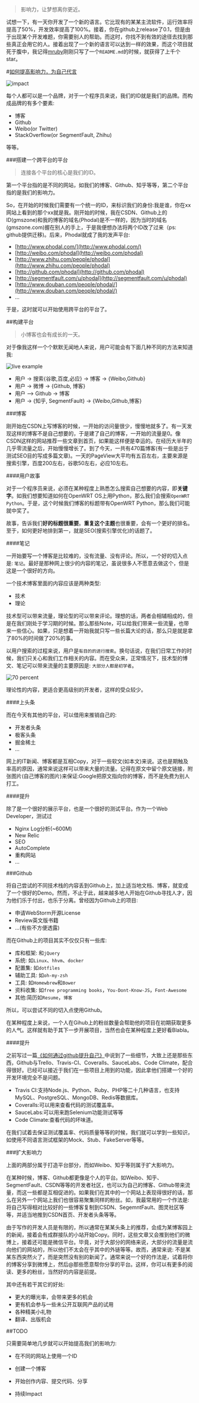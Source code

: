 > 影响力，让梦想离你更近。

试想一下，有一天你开发了一个新的语言。它比现有的某某主流软件，运行效率将提高了50%，开发效率提高了100%。接着，你在github上release了0.1，但是由于出现某个开发难题，你需要别人的帮助。而这时，你找不到有效的途径去找到那些真正会用它的人。接着出现了一个新的语言可以达到一样的效果，而这个项目就死于腹中，我记得[mruby](https://github.com/mruby/mruby)刚刚只写了一个``README.md``的时候，就获得了上千个star。

#[如何提高影响力，为自己代言](http://www.phodal.com/blog/how-to-improve-impact/)

![impact][1]

每个人都可以是一个品牌，对于一个程序员来说，我们的ID就是我们的品牌。而构成品牌的有多个要素:

- 博客
- Github
- Weibo(or Twitter)
- StackOverflow(or SegmentFault, Zhihu)

等等。

###搭建一个跨平台的平台

> 连接各个平台的核心是我们的ID。

第一个平台指的是不同的网站，如我们的博客、Github、知乎等等，第二个平台指的是我们的影响力。

So，在开始的时候我们需要有一个统一的ID，来标识我们的身份:我是谁，你在xx网站上看到的那个xx就是我。刚开始的时候，我在CSDN、Github上的ID(gmszone)和我的博客的域名(Phodal)是不一样的，因为当时的域名(gmszone.com)握在别人的手上，于是我便想办法将两个ID改了过来（ps: github提供迁移)。后来，Phodal就成了我的发声平台:

- [http://www.phodal.com/](http://www.phodal.com/)
- [http://weibo.com/phodal](http://weibo.com/phodal)
- [http://www.zhihu.com/people/phodal](http://www.zhihu.com/people/phodal)
- [http://github.com/phodal](http://github.com/phodal)
- [http://segmentfault.com/u/phodal](http://segmentfault.com/u/phodal)
- [http://www.douban.com/people/phodal/](http://www.douban.com/people/phodal/)
- ...

于是，这时就可以开始使用跨平台的平台了。

##构建平台

> 小博客也会有成长的一天。

对于像我这样一个个默默无闻地人来说，用户可能会有下面几种不同的方法来知道我: 

![live example][2]

- 用户 -> 搜索{谷歌,百度,必应} -> 博客 -> {Weibo,Github}
- 用户 -> 微博 -> {Github, 博客}
- 用户 —> Github -> 博客
- 用户 -> {知乎, SegmentFault} -> {Weibo,Github,博客}

###博客

刚开始在CSDN上写博客的时候，一开始的访问量很少，慢慢地就多了。有一天发现这样的博客不是自己想要的，于是建了自己的博客，一开始的流量是0。像CSDN这样的网站推荐一些文章到首页，如果能这样便是幸运的。在经历大半年的几乎零流量之后，开始慢慢增长了。到了今天，一共有470篇博客(有一些是出于测试SEO目的写成多篇文章)。一天的PageView大平均有五百左右，主要来源是搜索引擎，百度200左右，谷歌50左右，必应10左右。

####用户故事

对于一个程序员来说，必须在某种程度上熟悉怎么搜索自己想要的内容，即**关键字**。如我们想要知道如何在OpenWRT OS上用Python，那么我们会搜索``OpenWRT Python``。于是，这个时候我们博客的标题带有OpenWRT Python，那么我们可能就中奖了。

故事，告诉我们**好的标题很重要**。**重复这个主题**也很重要，会有一个更好的排名。至于，如何更好地排到第一，就是SEO(搜索引擎优化)的话题了。

####笔记

一开始要写一个博客是比较难的，没有流量、没有评论。所以，一个好的切入点是: ``笔记``。最好是那种网上很少的内容的笔记，虽说很多人不愿意去做这个，但是这是一个很好的方向。

一个技术博客里面的内容应该是两种类型:

- 技术
- 理论

技术型可以带来流量，理论型的可以带来评论。理想的话，两者会相辅相成的，但是在我们刚处于学习期的时候。那么那些Note，可以给我们带来一些流量，也带来一些信心。如果，只是想着一开始我就只写一些长篇大论的话，那么只是就是拿了80%的时间做了20%的事。

以用户搜索的过程来说，用户是``有目的的进行搜索``。换句话说，在我们日常工作的时候，我们只关心和我们工作相关的内容。而在受众来，正常情况下，技术型的博文、笔记可以带来流量的主要原因是: ``大部分人都是初学者``。

![70 percent][3]

理论性的内容，更适合更高级别的开发者，这样的受众较少。

####上头条

而在今天有其他的平台，可以借用来推销自己的:

- 开发者头条
- 极客头条
- 掘金稀土
- ...

网上的IT新闻、博客都是互相Copy，对于一些软文(如本文)来说。这也是期触及率高的原因，通常来说这样可以带来大量的流量。记得在原文中留个原文链接，附张图片(自己博客的图片)来保证:Google把原文指向你的博客，而不是免费为别人打工。

####提升

除了是一个很好的展示平台，也是一个很好的测试平台。作为一个Web Developer，测试过

- Nginx Log分析(~600M)
- New Relic
- SEO
- AutoComplete
- 重构网站
- ...

###Github

将自己尝试的不同技术栈的内容丢到Github上，加上适当地文档、博客，就变成了一个很好的Demo。然而，不止于此，越来越多地人开始在Github寻找人才，因为他们乐于付出，也乐于分离。曾经因为Github上的项目:

- 申请WebStorm开源License
- Review英文版书籍
- ...(有些不方便透露)

而在Github上的项目其实不仅仅只有一些库:

 - 库和框架: 和``jQuery`` 
 - 系统: 如``Linux``、``hhvm``、``docker``
 - 配置集: 如``dotfiles``
 - 辅助工具: 如``oh-my-zsh``
 - 工具: 如``Homewbrew``和``Bower``
 - 资料收集: 如``free programming books``，``You-Dont-Know-JS``，``Font-Awesome``
 - 其他:简历如``Resume``，``博客``

所以，可以尝试不同的切入点使用Github。

在某种程度上来说，一个人在Gihub上的粉丝数量会帮助他的项目在初期获取更多的人气。这样就有助于其下一步开展项目，当然也会在某种程度上更好看Blabla。

####提升

之前写过一篇[《如何通过github提升自己》](http://www.phodal.com/blog/use-github-grow-self/)中说到了一些细节，大致上还是那些东西，Github与Trello、Travis-CI、Coveralls、SauceLabs、Code Climate，配合得很好。已经可以接近于我们在一些项目上用到的功能，因此拿他们搭建一个好的开发环境完全不是问题。

- Travis CI:支持Node.js、Python、Ruby、PHP等二十几种语言，也支持MySQL、PostgreSQL、MongoDB、Redis等数据库。
- Coveralls:可以用来查看代码的测试覆盖率。
- SauceLabs:可以用来跑Selenium功能测试等等
- Code Climate:查看代码的坏味道。

在我们试着去保证测试覆盖率、代码质量等等的时候，我们就可以学到一些知识，如使用不同语言测试框架的Mock、Stub、FakeServer等等。

###扩大影响力

上面的两部分属于打造平台部分，而如Weibo、知乎等则属于扩大影响力。

在某种时候，博客、Github都更像是个人的平台。如Weibo、知乎、SegmentFault、CSDN等等的开发者社区，也可以为自己的博客、Github带来流量，而这一些都是互相促进的。如果我们在其中的一个网站上表现得很好的话，那么在另外一个网站上我们也很容易聚集同样的粉丝。如，我最常用的一个作法是: 将自己写得相对比较好的一些博客复制到CSDN、SegemntFault、图灵社区等等，并适当地推到CSDN首页、开发者头条等等。

由于写作的开发人员是有限的，所以通常在某某头条上的推荐，会成为某博客园上的新闻，接着会有成群接队的小站开始Copy。同时，这些文章又会推到他们的微博上，接着还可能是微信平台。毕竟，对于大部分的网络来说，大部分的流量是流向他们的网站的，所以他们不太会在乎其中的外链等等。故而，通常来说: 不是某某东西突然火了，而是突然没有别的新闻了。通常来说一个好的作法是，试着将你的博客分享到微博上，然后@那些愿意帮你分享的平台。这样，你可以有更多的阅读、更多的粉丝，当然好的内容是前提。

其中还有若干其它的好处:

- 更大的曝光率，会带来更多的机会
- 更有机会参与一些未公开互联网产品的试用
- 各种精美小礼物
- 翻译、出版机会

##TODO

只需要简单地几步就可以开始提高我们的影响力:

- 在不同的网站上使用一个ID
- 创建一个博客
- 开始创作内容、提交代码、分享
- 持续Impact


  [1]: http://www.phodal.com/static/media/uploads/impact.jpg
  [2]: http://www.phodal.com/static/media/uploads/live.jpg
  [3]: http://www.phodal.com/static/media/uploads/70.jpg
